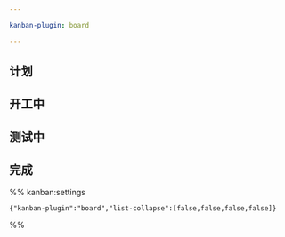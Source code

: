 ```yaml
---

kanban-plugin: board

---
```


## 计划



## 开工中



## 测试中



## 完成





%% kanban:settings
```
{"kanban-plugin":"board","list-collapse":[false,false,false,false]}
```
%%